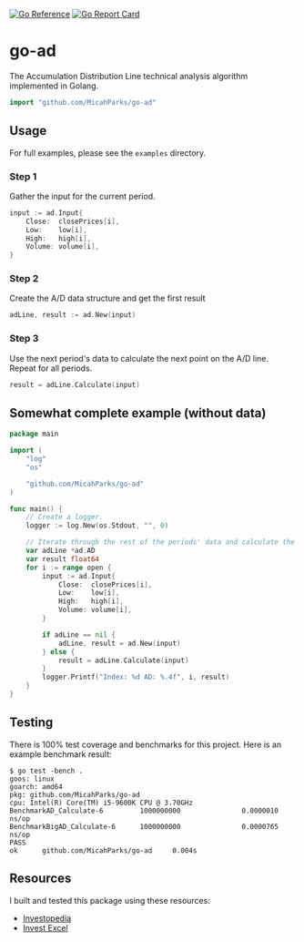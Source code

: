 [![Go Reference](https://pkg.go.dev/badge/github.com/MicahParks/go-ad.svg)](https://pkg.go.dev/github.com/MicahParks/go-ad) [![Go Report Card](https://goreportcard.com/badge/github.com/MicahParks/go-ad)](https://goreportcard.com/report/github.com/MicahParks/go-ad)
# go-ad
The Accumulation Distribution Line technical analysis algorithm implemented in Golang.

```go
import "github.com/MicahParks/go-ad"
```

## Usage
For full examples, please see the `examples` directory.

### Step 1
Gather the input for the current period.
```go
input := ad.Input{
	Close:  closePrices[i],
	Low:    low[i],
	High:   high[i],
	Volume: volume[i],
}
```

### Step 2
Create the A/D data structure and get the first result
```go
adLine, result := ad.New(input)
```

### Step 3
Use the next period's data to calculate the next point on the A/D line. Repeat for all periods.
```go
result = adLine.Calculate(input)
```

## Somewhat complete example (without data)
```go
package main

import (
	"log"
	"os"

	"github.com/MicahParks/go-ad"
)

func main() {
	// Create a logger.
	logger := log.New(os.Stdout, "", 0)

	// Iterate through the rest of the periods' data and calculate the A/D line's point for the given period.
	var adLine *ad.AD
	var result float64
	for i := range open {
		input := ad.Input{
			Close:  closePrices[i],
			Low:    low[i],
			High:   high[i],
			Volume: volume[i],
		}

		if adLine == nil {
			adLine, result = ad.New(input)
		} else {
			result = adLine.Calculate(input)
		}
		logger.Printf("Index: %d AD: %.4f", i, result)
	}
}
```

## Testing
There is 100% test coverage and benchmarks for this project. Here is an example benchmark result:
```
$ go test -bench .
goos: linux
goarch: amd64
pkg: github.com/MicahParks/go-ad
cpu: Intel(R) Core(TM) i5-9600K CPU @ 3.70GHz
BenchmarkAD_Calculate-6         1000000000               0.0000010 ns/op
BenchmarkBigAD_Calculate-6      1000000000               0.0000765 ns/op
PASS
ok      github.com/MicahParks/go-ad     0.004s
```

## Resources
I built and tested this package using these resources:
* [Investopedia](https://www.investopedia.com/terms/a/accumulationdistribution.asp)
* [Invest Excel](https://investexcel.net/accumulation-distribution-line/)
